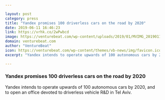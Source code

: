 ```yaml
---

layout: post
category: press
title: "Yandex promises 100 driverless cars on the road by 2020"
date: 2019-06-11 16:46:23
link: https://vrhk.co/2wPwbcd
image: https://venturebeat.com/wp-content/uploads/2019/01/MVIMG_20190110_133107.jpg?w=1200&strip=all
domain: venturebeat.com
author: "VentureBeat"
icon: https://venturebeat.com/wp-content/themes/vb-news/img/favicon.ico
excerpt: "Yandex intends to operate upwards of 100 autonomous cars by 2020, and to open an office devoted to driverless vehicle R&amp;D in Tel Aviv."

---
```


### Yandex promises 100 driverless cars on the road by 2020

Yandex intends to operate upwards of 100 autonomous cars by 2020, and to open an office devoted to driverless vehicle R&amp;D in Tel Aviv.